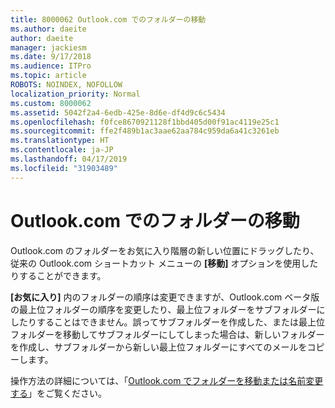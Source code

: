 ```yaml
---
title: 8000062 Outlook.com でのフォルダーの移動
ms.author: daeite
author: daeite
manager: jackiesm
ms.date: 9/17/2018
ms.audience: ITPro
ms.topic: article
ROBOTS: NOINDEX, NOFOLLOW
localization_priority: Normal
ms.custom: 8000062
ms.assetid: 5042f2a4-6edb-425e-8d6e-df4d9c6c5434
ms.openlocfilehash: f0fce8670921128f1bbd405d00f91ac4119e25c1
ms.sourcegitcommit: ffe2f489b1ac3aae62aa784c959da6a41c3261eb
ms.translationtype: HT
ms.contentlocale: ja-JP
ms.lasthandoff: 04/17/2019
ms.locfileid: "31903489"
---
```

# <a name="moving-a-folder-in-outlookcom"></a>Outlook.com でのフォルダーの移動

Outlook.com のフォルダーをお気に入り階層の新しい位置にドラッグしたり、従来の Outlook.com ショートカット メニューの **[移動]** オプションを使用したりすることができます。 
  
**[お気に入り]** 内のフォルダーの順序は変更できますが、Outlook.com ベータ版の最上位フォルダーの順序を変更したり、最上位フォルダーをサブフォルダーにしたりすることはできません。誤ってサブフォルダーを作成した、または最上位フォルダーを移動してサブフォルダーにしてしまった場合は、新しいフォルダーを作成し、サブフォルダーから新しい最上位フォルダーにすべてのメールをコピーします。 
  
操作方法の詳細については、「[Outlook.com でフォルダーを移動または名前変更する](https://support.office.com/article/c9c66fed-8a7c-426a-afc6-0d46a72080fb)」をご覧ください。
  


